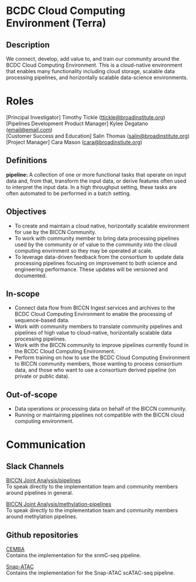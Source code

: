 # BCDC Cloud Computing Environment (Terra)
## Description
We connect, develop, add value to, and train our community around the BCDC Cloud Computing Environment. This is a cloud-native environment that enables many functionality including cloud storage, scalable data processing pipelines, and horizontally scalable data-science environments.

# Roles
[Principal Investigator] Timothy Tickle (ttickle@broadinstitute.org)   
[Pipelines Development Product Manager] Kylee Degatano (email@email.com)   
[Customer Success and Education] Salin Thomas (salin@broadinstitute.org)  
[Project Manager] Cara Mason (cara@broadinstiute.org)

## Definitions
**pipeline:** A collection of one or more functional tasks that operate on input data and, from that, transform the input data, or derive features often used to interpret the input data. In a high throughput setting, these tasks are often automated to be performed in a batch setting.

## Objectives
- To create and maintain a cloud native, horizontally scalable environment for use by the BICCN Community.   
- To work with community member to bring data processing pipelines used by the community or of value to the community into the cloud computing envrinment so they may be operated at scale.
- To leverage data-driven feedback from the consortium to update data processing pipelines focusing on improvement to both science and engineering performance. These updates will be versioned and documented.

## In-scope
- Connect data flow from BICCN Ingest services and archives to the BCDC Cloud Computing Environment to enable the processing of sequence-based data.   
- Work with community members to translate community pipelines and pipelines of high value to cloud-native, horizontally scalable data processing pipelines.   
- Work with the BICCN community to improve pipelines currently found in the BCDC Cloud Computing Environment.
- Perform training on how to use the BCDC Cloud Computing Environment to BICCN community members, those wanting to process consortium data, and those who want to use a consortium derived pipeline (on private or public data).

## Out-of-scope
- Data operations or processing data on behalf of the BICCN community.   
- Running or maintaining pipelines not compatible with the BICCN cloud computing environment.   

# Communication
## Slack Channels
[BICCN Joint Analysis/pipelines](https://biccn-joint-analysis.slack.com/messages/pipelines)   
To speak directly to the implementation team and community members around pipelines in general.

[BICCN Joint Analysis/methylation-pipelines](https://biccn-joint-analysis.slack.com/messages/methylation-pipelines)   
To speak directly to the implementation team and community members around methylation pipelines.

## Github repositories
[CEMBA](https://github.com/BICCN/CEMBA)   
Contains the implementation for the snmC-seq pipeline.   

[Snap-ATAC](https://github.com/HumanCellAtlas/skylab/tree/master/pipelines/snap-atac)   
Contains the implementation for the Snap-ATAC scATAC-seq pipeline.   
